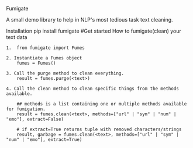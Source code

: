 Fumigate

A small demo library to help in NLP's most tedious task text cleaning.

Installation
pip install fumigate
#Get started
How to fumigate(clean) your text data

    1.  from fumigate import Fumes

    2. Instantiate a Fumes object
        fumes = Fumes()

    3. Call the purge method to clean everything.
        result = fumes.purge(<text>)
       
    4. Call the clean method to clean specific things from the methods available.
    
        ## methods is a list containing one or multiple methods available for fumigation.
        result = fumes.clean(<text>, methods=["url" | "sym" | "num" | "emo"], extract=False)
        
        # if extract=True returns tuple with removed characters/strings
        result, garbage = fumes.clean(<text>, methods=["url" | "sym" | "num" | "emo"], extract=True)
